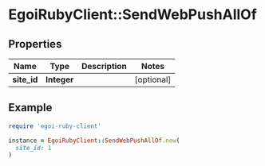 # EgoiRubyClient::SendWebPushAllOf

## Properties

| Name | Type | Description | Notes |
| ---- | ---- | ----------- | ----- |
| **site_id** | **Integer** |  | [optional] |

## Example

```ruby
require 'egoi-ruby-client'

instance = EgoiRubyClient::SendWebPushAllOf.new(
  site_id: 1
)
```

